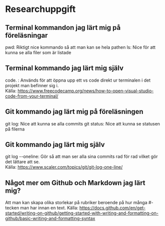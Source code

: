 # Researchuppgift

## Terminal kommandon jag lärt mig på föreläsningar

pwd: Riktigt nice kommando så att man kan se hela pathen
ls: Nice för att kunna se alla filer som är listade

## Terminal kommando jag lärt mig själv

code. : Används för att öppna upp ett vs code direkt ur terminalen i det projekt man befinner sig i. <br/>
Källa: https://www.freecodecamp.org/news/how-to-open-visual-studio-code-from-your-terminal/

## Git kommando jag lärt mig på föreläsningen

git log: Nice att kunna se alla commits
git status: Nice att kunna se statusen på filerna

## Git kommando jag lärt mig själv

git log --oneline: Gör så att man ser alla sina commits rad för rad vilket gör det lättare att se. <br/>
Källa: https://www.scaler.com/topics/git/git-log-one-line/

## Något mer om Github och Markdown jag lärt mig?

Att man kan skapa olika storlekar på rubriker beroende på hur många #-tecken man har innan en text.
Källa: https://docs.github.com/en/get-started/writing-on-github/getting-started-with-writing-and-formatting-on-github/basic-writing-and-formatting-syntax
